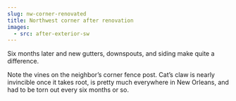 ```yaml
---
slug: nw-corner-renovated
title: Northwest corner after renovation
images:
  - src: after-exterior-sw
---
```

Six months later and new gutters, downspouts, and siding make quite a difference.

Note the vines on the neighbor’s corner fence post. Cat’s claw is nearly invincible once it takes root, is pretty much everywhere in New Orleans, and had to be torn out every six months or so.